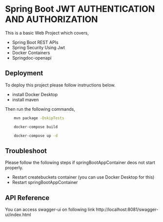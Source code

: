 
# Spring Boot JWT AUTHENTICATION AND AUTHORIZATION

This is a basic Web Project which covers,

- Spring Boot REST APIs
- Spring Security Using Jwt
- Docker Containers
- Springdoc-openapi






## Deployment

To deploy this project please follow instructions below.

- install Docker Desktop
- install maven
  
 Then run the following commands,

```bash
    mvn package -DskipTests
```

```bash
    docker-compose build 
```

```bash
    docker-compose up -d
```



## Troubleshoot

Please follow the following steps if springBootAppContainer deos not start properly.

- Restart createbuckets container (you can use Docker Desktop for this)
- Restart springBootAppContainer




## API Reference

You can access swagger-ui on following link
http://localhost:8081/swagger-ui/index.html